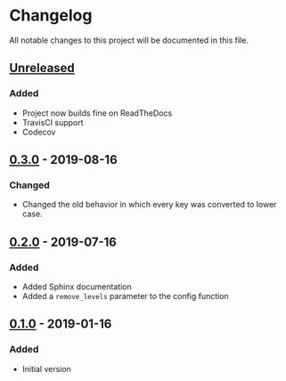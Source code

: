 # Changelog
All notable changes to this project will be documented in this file.

## [Unreleased]
### Added
- Project now builds fine on ReadTheDocs
- TravisCI support
- Codecov

## [0.3.0] - 2019-08-16
### Changed
- Changed the old behavior in which every key was converted to lower case.

## [0.2.0] - 2019-07-16
### Added
- Added Sphinx documentation
- Added a `remove_levels` parameter to the config function

## [0.1.0] - 2019-01-16
### Added
- Initial version

[Unreleased]: https://github.com/tr11/python-configuration/compare/0.3.0...HEAD
[0.3.0]: https://github.com/tr11/python-configuration/compare/0.2.0...0.3.0
[0.2.0]: https://github.com/tr11/python-configuration/compare/0.1.0...0.2.0
[0.1.0]: https://github.com/tr11/python-configuration/releases/tag/0.1.0
